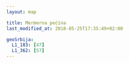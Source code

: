 ```yaml
---
layout: map

title: Mermerna pećina
last_modified_at: 2018-05-25T17:35:49+02:00

geoSrbija:
  L1_183: [47]
  L1_362: [57]
---
```

